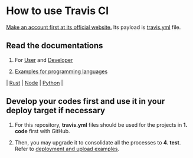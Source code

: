 # How to use Travis CI

[Make an account first at its official website.](https://travis-ci.org) Its payload is [travis.yml](https://travis-ci.org/getting_started) file.

## Read the documentations

1. For [User](https://docs.travis-ci.com/) and [Developer](https://developer.travis-ci.com/)

2. [Examples for programming languages](https://docs.travis-ci.com/user/language-specific/)

| [Rust](https://docs.travis-ci.com/user/languages/rust/) | [Node](https://docs.travis-ci.com/user/languages/javascript-with-nodejs/) | [Python](https://docs.travis-ci.com/user/languages/python/) |

## Develop your codes first and use it in your deploy target if necessary

1. For this repository, **travis.yml** files should be used for the projects in **1. code** first with GitHub.

2. Then, you may upgrade it to consolidate all the processes to **4. test**. Refer to [deployment and upload examples](https://docs.travis-ci.com/user/deployment).
